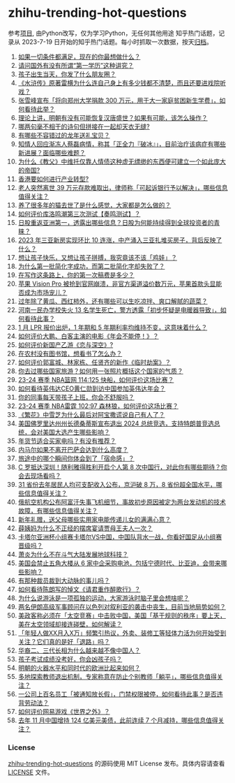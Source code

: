 # zhihu-trending-hot-questions
参考[项目](https://github.com/justjavac/zhihu-trending-hot-questions), 由Python改写，仅为学习Python，无任何其他用途
知乎热门话题，记录从 2023-7-19
日开始的知乎热门话题。每小时抓取一次数据，按天[归档](./data)。
<!-- BEGIN -->
<!-- 最后更新时间 2024-01-22 03:19:47.606137 -->
1. [如果一切条件都满足，现在的你最想做什么？](https://www.zhihu.com/question/632723912)
1. [请问国外有没有所谓“第一学历”这种讲究？](https://www.zhihu.com/question/637876596)
1. [孩子出生当天，你发了什么朋友圈？](https://www.zhihu.com/question/639685000)
1. [《水浒传》原著雷横为什么连自己身上有多少钱都不清楚，而且还要进戏院听戏？](https://www.zhihu.com/question/637855325)
1. [张雪峰宣布「将向郑州大学捐款 300 万元，用于大一家庭贫困新生学费」，如何看待此举？](https://www.zhihu.com/question/640574901)
1. [理论上讲，明朝有没有可能恢复汉唐盛世？如果有可能，该怎么操作？](https://www.zhihu.com/question/380520347)
1. [哪两句毫不相干的诗句但拼接在一起却天衣无缝?](https://www.zhihu.com/question/639537531)
1. [有哪些不容错过的龙年送礼宝贝？](https://www.zhihu.com/question/640215942)
1. [知情人回应渐冻人蔡磊病情，称其「正全力『破冰』」，目前治疗该病症有哪些新进展？面临哪些难题？](https://www.zhihu.com/question/640472138)
1. [为什么《教父》中维托仅靠人情债这种虚无缥缈的东西便可建立一个如此庞大的帝国?](https://www.zhihu.com/question/529570983)
1. [香港要如何进行产业转型?](https://www.zhihu.com/question/640467519)
1. [老人突然离世 39 万元存款难取出，律师称「可起诉银行予以解决」，哪些信息值得关注？](https://www.zhihu.com/question/640069535)
1. [养了很多年的猫去世了是什么感觉，大家都是怎么做的？](https://www.zhihu.com/question/50543515)
1. [如何评价库洛鸣潮第三次测试【奏鸣测试】？](https://www.zhihu.com/question/640081902)
1. [日股重返亚洲第一，透露出哪些信息？日股为何能持续得到全球投资者的青睐？](https://www.zhihu.com/question/640238417)
1. [2023 年三亚新房实现环比 10 连涨，中产涌入三亚扎堆买房子，背后反映了什么？](https://www.zhihu.com/question/640557288)
1. [想让孩子快乐，又想让孩子拼搏，我究竟该不该「鸡娃」？](https://www.zhihu.com/question/640086814)
1. [为什么第一批简化字成功，而第二批简化字却失败了？](https://www.zhihu.com/question/26940415)
1. [在写作这条路上，你的第一次稿费是多少？](https://www.zhihu.com/question/640409885)
1. [苹果 Vision Pro 被抢到官网崩溃，非官方渠道溢价数万元，苹果首款头显能否成为市场宠儿？](https://www.zhihu.com/question/640558730)
1. [过年除了黄瓜、西红柿外，还有哪些可以生吃凉拌、爽口解腻的蔬菜？](https://www.zhihu.com/question/639929149)
1. [河南一民办学校失火 13 名学生死亡，警方透露「初步怀疑是电暖器导致」，如何看待此事？](https://www.zhihu.com/question/640499560)
1. [1 月 LPR 报价出炉，1 年期和 5 年期利率均维持不变，这意味着什么？](https://www.zhihu.com/question/640609571)
1. [如何评价大鹏、白客主演的电影《年会不能停！》？](https://www.zhihu.com/question/635323687)
1. [如何评价新国产乙游《恋与深空》?](https://www.zhihu.com/question/640062512)
1. [在农村没有图书馆，想看书了怎么办？](https://www.zhihu.com/question/639393359)
1. [如何评价郭富城、林家栋、任贤齐的新作《临时劫案》？](https://www.zhihu.com/question/639779429)
1. [你去过哪些国家旅游？如何用一张照片概括这个国家的气质？](https://www.zhihu.com/question/640056814)
1. [23-24 赛季 NBA篮网 114:125 快船，如何评价这场比赛？](https://www.zhihu.com/question/640584083)
1. [如何看待英伟达CEO黄仁勋到访中国参加英伟达年会？](https://www.zhihu.com/question/640555797)
1. [你的同事每天带孩子上班，你会不舒服吗？](https://www.zhihu.com/question/640064757)
1. [23-24 赛季 NBA雷霆 102:97 森林狼，如何评价这场比赛？](https://www.zhihu.com/question/640535760)
1. [《繁花》中雪芝为什么最后对阿宝撒谎说自己有人了？](https://www.zhihu.com/question/638916590)
1. [美国佛罗里达州州长德桑蒂斯宣布退出 2024 总统竞选，支持特朗普竞选总统，会对美国大选产生哪些影响？](https://www.zhihu.com/question/640601273)
1. [年货节适合买家电吗？有没有推荐？](https://www.zhihu.com/question/640086533)
1. [内马尔如果不离开巴萨会达到什么高度？](https://www.zhihu.com/question/640495691)
1. [旅途中的哪个瞬间你体会到了「宿命感」？](https://www.zhihu.com/question/640079003)
1. [C 罗抵达深圳！随利雅得胜利开启个人第 8 次中国行，对此你有哪些期待？你会去现场看吗？](https://www.zhihu.com/question/640559324)
1. [31 省份去年居民人均可支配收入公布，京沪破 8 万，8 省份超全国水平，哪些信息值得关注？](https://www.zhihu.com/question/640488828)
1. [俄航空机构公布阿富汗失事飞机细节，事故初步原因被定为两台发动机的技术故障，有哪些信息值得关注？](https://www.zhihu.com/question/640550766)
1. [新年礼赠，送父母哪些实用家电能传递儿女的满满心意？](https://www.zhihu.com/question/638552717)
1. [薛姨妈为什么不正经的摆席宴请贾母王夫人一次？](https://www.zhihu.com/question/639968492)
1. [卡塔尔亚洲杯小组赛卡塔尔VS中国，中国队背水一战，你看好国足从小组赛晋级吗？](https://www.zhihu.com/question/640558660)
1. [萧炎为什么不在斗气大陆发展地球科技？](https://www.zhihu.com/question/639223472)
1. [美国会禁止五角大楼从 6 家中企采购电池，包括宁德时代、比亚迪，会带来哪些影响？](https://www.zhihu.com/question/640544601)
1. [有那种裁员裁到大动脉的事儿吗？](https://www.zhihu.com/question/635323389)
1. [如何看待陈朗写的悼文《请君重作醉歌行》？](https://www.zhihu.com/question/640359835)
1. [为什么说游泳是一项孤独的运动，大家游泳时脑子里会想啥呢？](https://www.zhihu.com/question/639912695)
1. [两名伊朗高级军事顾问在以色列对叙利亚的袭击中丧生，目前当地局势如何？](https://www.zhihu.com/question/640449604)
1. [美政客称必须在「太空竞赛」中击败中国，美国「基于规则的秩序」要上天，美在太空领域却接连碰壁，如何解读？](https://www.zhihu.com/question/640068841)
1. [「年轻人做XX月入X万」频繁引热议，外卖、装修工等轻体力活为何开始受到关注？它们真的是好「退路」吗？](https://www.zhihu.com/question/640556495)
1. [华裔二、三代长相为什么越来越不像中国人？](https://www.zhihu.com/question/60054984)
1. [孩子考试成绩没考好，你会凶孩子吗？](https://www.zhihu.com/question/640073228)
1. [明朝的火器水平和同时代的欧洲比起来如何？](https://www.zhihu.com/question/48755464)
1. [多地探索教师退出机制，专家称意在防止个别教师「躺平」，哪些信息值得关注？](https://www.zhihu.com/question/639343572)
1. [一公司上百名员工「被通知放长假」，门禁权限被停，如何看待此事？是否违背劳动法？](https://www.zhihu.com/question/640054954)
1. [如何评价网易游戏《世界之外》？](https://www.zhihu.com/question/640062710)
1. [去年 11 月中国增持 124 亿美元美债，此前连续 7 个月减持，哪些信息值得关注？](https://www.zhihu.com/question/640535513)
<!-- END -->
### License
[zhihu-trending-hot-questions](https://github.com/yaogengzhu/zhihu-trending-hot-questions)
的源码使用 MIT License 发布。具体内容请查看 [LICENSE](./LICENSE) 文件。
